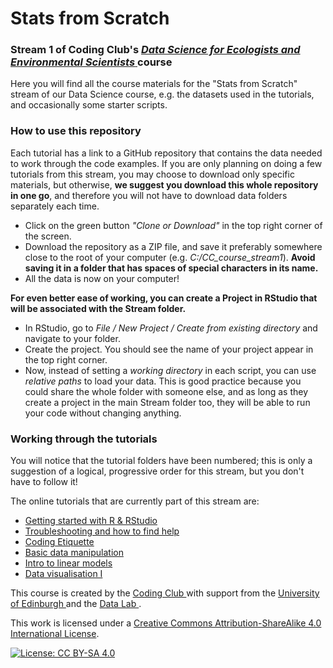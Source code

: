 # Stats from Scratch
### Stream 1 of Coding Club's <a href="https://ourcodingclub.github.io/course_home/" target="_blank"> *Data Science for Ecologists and Environmental Scientists* </a> course

Here you will find all the course materials for the "Stats from Scratch" stream of our Data Science course, e.g. the datasets used in the tutorials, and occasionally some starter scripts. 

### How to use this repository

Each tutorial has a link to a GitHub repository that contains the data needed to work through the code examples. If you are only planning on doing a few tutorials from this stream, you may choose to download only specific materials, but otherwise, __we suggest you download this whole repository in one go__, and therefore you will not have to download data folders separately each time. 

+ Click on the green button *"Clone or Download"* in the top right corner of the screen.
+ Download the repository as a ZIP file, and save it preferably somewhere close to the root of your computer (e.g. *C:/CC_course_stream1*). __Avoid saving it in a folder that has spaces of special characters in its name.__
+ All the data is now on your computer!

__For even better ease of working, you can create a Project in RStudio that will be associated with the Stream folder.__
+ In RStudio, go to *File / New Project / Create from existing directory* and navigate to your folder.
+ Create the project. You should see the name of your project appear in the top right corner. 
+ Now, instead of setting a _working directory_ in each script, you can use _relative paths_ to load your data. This is good practice because you could share the whole folder with someone else, and as long as they create a project in the main Stream folder too, they will be able to run your code without changing anything. 


### Working through the tutorials

You will notice that the tutorial folders have been numbered; this is only a suggestion of a logical, progressive order for this stream, but you don't have to follow it!

The online tutorials that are currently part of this stream are:

+ <a href= "https://ourcodingclub.github.io/2016/11/13/intro-to-r.html" target="_blank"> Getting started with R & RStudio </a>
+ <a href= "https://ourcodingclub.github.io/2016/11/15/troubleshooting.html" target="_blank"> Troubleshooting and how to find help </a>
+ <a href= "https://ourcodingclub.github.io/2017/04/25/etiquette.html" target="_blank"> Coding Etiquette </a>
+ <a href= "https://ourcodingclub.github.io/2017/01/06/data-manip-intro.html" target="_blank"> Basic data manipulation </a>
+ <a href= "https://ourcodingclub.github.io/2017/02/28/modelling.html" target="_blank"> Intro to linear models </a>
+ <a href= "https://ourcodingclub.github.io/2017/01/29/datavis.html" target="_blank"> Data visualisation I </a>

This course is created by the <a href="https://ourcodingclub.github.io" target="_blank"> Coding Club </a> with support from the <a href="https://www.ed.ac.uk/" target="_blank"> University of Edinburgh </a> and the <a href="https://www.thedatalab.com/" target="_blank"> Data Lab </a>. 

This work is licensed under a [Creative Commons Attribution-ShareAlike 4.0 International License](https://creativecommons.org/licenses/by-sa/4.0/).

[![License: CC BY-SA 4.0](https://licensebuttons.net/l/by-sa/4.0/80x15.png)](https://creativecommons.org/licenses/by-sa/4.0/)


